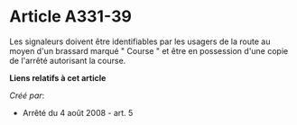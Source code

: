 # Article A331-39

Les signaleurs doivent être identifiables par les usagers de la route au moyen d'un brassard marqué " Course " et être en
possession d'une copie de l'arrêté autorisant la course.

**Liens relatifs à cet article**

_Créé par_:

  - Arrêté du 4 août 2008 - art. 5
